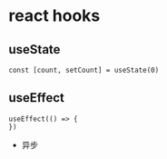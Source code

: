 # react hooks

## useState
```
const [count, setCount] = useState(0)
```

## useEffect
```
useEffect(() => {
})
```
- 异步

